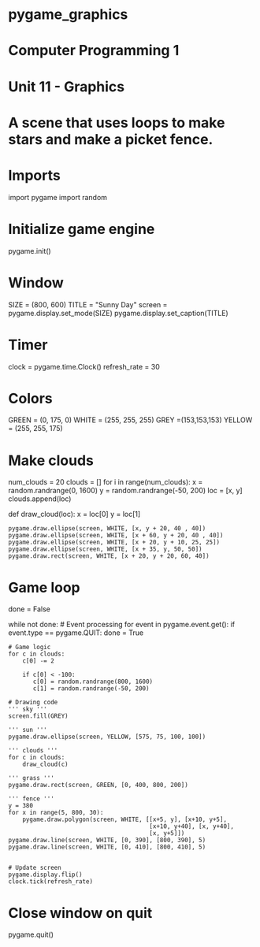 # pygame_graphics
# Computer Programming 1
# Unit 11 - Graphics
#
# A scene that uses loops to make stars and make a picket fence.


# Imports
import pygame
import random

# Initialize game engine
pygame.init()

# Window
SIZE = (800, 600)
TITLE = "Sunny Day"
screen = pygame.display.set_mode(SIZE)
pygame.display.set_caption(TITLE)

# Timer
clock = pygame.time.Clock()
refresh_rate = 30

# Colors
GREEN = (0, 175, 0)
WHITE = (255, 255, 255)
GREY =(153,153,153)
YELLOW = (255, 255, 175)

# Make clouds
num_clouds = 20
clouds = []
for i in range(num_clouds):
    x = random.randrange(0, 1600)
    y = random.randrange(-50, 200)
    loc = [x, y]
    clouds.append(loc)

def draw_cloud(loc):
    x = loc[0]
    y = loc[1]
    
    pygame.draw.ellipse(screen, WHITE, [x, y + 20, 40 , 40])
    pygame.draw.ellipse(screen, WHITE, [x + 60, y + 20, 40 , 40])
    pygame.draw.ellipse(screen, WHITE, [x + 20, y + 10, 25, 25])
    pygame.draw.ellipse(screen, WHITE, [x + 35, y, 50, 50])
    pygame.draw.rect(screen, WHITE, [x + 20, y + 20, 60, 40])

   
# Game loop
done = False

while not done:
    # Event processing
    for event in pygame.event.get():
        if event.type == pygame.QUIT:
            done = True     

    # Game logic
    for c in clouds:
        c[0] -= 2

        if c[0] < -100:
           c[0] = random.randrange(800, 1600)
           c[1] = random.randrange(-50, 200)
             
    # Drawing code
    ''' sky '''
    screen.fill(GREY)

    ''' sun '''
    pygame.draw.ellipse(screen, YELLOW, [575, 75, 100, 100])

    ''' clouds '''
    for c in clouds:
        draw_cloud(c)

    ''' grass '''
    pygame.draw.rect(screen, GREEN, [0, 400, 800, 200])

    ''' fence '''
    y = 380
    for x in range(5, 800, 30):
        pygame.draw.polygon(screen, WHITE, [[x+5, y], [x+10, y+5],
                                            [x+10, y+40], [x, y+40],
                                            [x, y+5]])
    pygame.draw.line(screen, WHITE, [0, 390], [800, 390], 5)
    pygame.draw.line(screen, WHITE, [0, 410], [800, 410], 5)


    # Update screen
    pygame.display.flip()
    clock.tick(refresh_rate)

# Close window on quit
pygame.quit()

